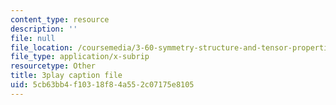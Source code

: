```yaml
---
content_type: resource
description: ''
file: null
file_location: /coursemedia/3-60-symmetry-structure-and-tensor-properties-of-materials-fall-2005/5cb63bb4f10318f84a552c07175e8105_2SYV_b3OelQ.srt
file_type: application/x-subrip
resourcetype: Other
title: 3play caption file
uid: 5cb63bb4-f103-18f8-4a55-2c07175e8105
---
```

